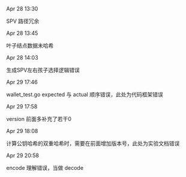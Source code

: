 

Apr 28 13:30

SPV 路径冗余

Apr 28 13:45

叶子结点数据未哈希

Apr 28 14:03

生成SPV左右孩子选择逻辑错误

Apr 29 17:46

wallet_test.go expected 与 actual 顺序错误，此处为代码框架错误

Apr 29 17:58

version 前面多补充了若干0

Apr 29 18:08

计算公钥哈希的双重哈希时，需要在前面增加版本号，此处为实验文档错误

Apr 29 20:58

encode 理解错误，当做 decode
